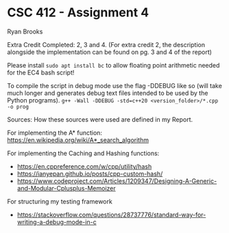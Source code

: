 # CSC 412 - Assignment 4

Ryan Brooks

Extra Credit Completed:
2, 3 and 4.
(For extra credit 2, the description alongside the implementation can be found on pg. 3 and 4 of the report)

Please install `sudo apt install bc` to allow floating point arithmetic needed for the EC4 bash script!

To compile the script in debug mode use the flag -DDEBUG like so (will take much longer and generates debug text files intended to be used by the Python programs).
`g++ -Wall -DDEBUG -std=c++20 <version_folder>/*.cpp -o prog`

Sources:
How these sources were used are defined in my Report.

For implementing the A* function:
https://en.wikipedia.org/wiki/A*_search_algorithm

For implementing the Caching and Hashing functions:
- https://en.cppreference.com/w/cpp/utility/hash
- https://ianyepan.github.io/posts/cpp-custom-hash/
- https://www.codeproject.com/Articles/1209347/Designing-A-Generic-and-Modular-Cplusplus-Memoizer

For structuring my testing framework
- https://stackoverflow.com/questions/28737776/standard-way-for-writing-a-debug-mode-in-c
